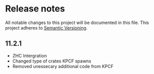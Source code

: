 # Release notes
All notable changes to this project will be documented in this file.
This project adheres to [Semantic Versioning](http://semver.org/).

## 11.2.1
- ZHC Intergration
- Changed type of crates KPCF spawns
- Removed unessecary additional code from KPCF
